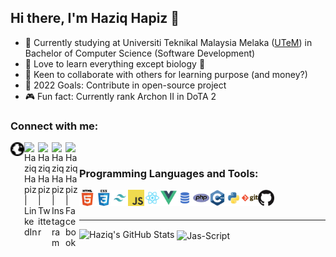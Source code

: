 ## Hi there, I'm Haziq Hapiz 👋

- 🔭 Currently studying at Universiti Teknikal Malaysia Melaka ([UTeM][utem]) in Bachelor of Computer Science (Software Development)
- 🌱 Love to learn everything except biology 🤣
- 👯 Keen to collaborate with others for learning purpose (and money?)
- 🥅 2022 Goals: Contribute in open-source project
- 🎮 Fun fact: Currently rank Archon II in DoTA 2

<!-- ### Spotify Playing 🎧
[<img src="https://now-playing-codestackr.vercel.app/api/spotify-playing" alt="codeSTACKr Spotify Playing" width="350" />](https://open.spotify.com/user/swyqyimdc12jajde4vpwd2x1b) -->

### Connect with me:

[<img align="left" alt="zyqhpz.github.com" width="22px" src="https://raw.githubusercontent.com/iconic/open-iconic/master/svg/globe.svg" />][website]
[<img align="left" alt="Haziq Hapiz | LinkedIn" width="22px" src="https://cdn.jsdelivr.net/npm/simple-icons@v3/icons/linkedin.svg" />][linkedin]
[<img align="left" alt="Haziq Hapiz | Twitter" width="22px" src="https://cdn.jsdelivr.net/npm/simple-icons@v3/icons/twitter.svg" />][twitter]
[<img align="left" alt="Haziq Hapiz | Instagram" width="22px" src="https://cdn.jsdelivr.net/npm/simple-icons@v3/icons/instagram.svg" />][instagram]
[<img align="left" alt="Haziq Hapiz | Facebook" width="22px" src="https://cdn.jsdelivr.net/npm/simple-icons@v3/icons/facebook.svg" />][facebook]

<br />

### Programming Languages and Tools:

[<img align="left" alt="HTML5" width="26px" src="https://raw.githubusercontent.com/github/explore/80688e429a7d4ef2fca1e82350fe8e3517d3494d/topics/html/html.png" />][webdevplaylist]
[<img align="left" alt="CSS3" width="26px" src="https://raw.githubusercontent.com/github/explore/80688e429a7d4ef2fca1e82350fe8e3517d3494d/topics/css/css.png" />][cssplaylist]
[<img align="left" alt="Tailwind" width="26px" src="https://raw.githubusercontent.com/github/explore/80688e429a7d4ef2fca1e82350fe8e3517d3494d/topics/tailwind/tailwind.png" />][tailwind]
[<img align="left" alt="JavaScript" width="26px" src="https://raw.githubusercontent.com/github/explore/80688e429a7d4ef2fca1e82350fe8e3517d3494d/topics/javascript/javascript.png" />][jsplaylist]
[<img align="left" alt="React" width="26px" src="https://raw.githubusercontent.com/github/explore/80688e429a7d4ef2fca1e82350fe8e3517d3494d/topics/react/react.png" />][reactplaylist]
[<img align="left" alt="Vue" width="26px" src="https://raw.githubusercontent.com/github/explore/80688e429a7d4ef2fca1e82350fe8e3517d3494d/topics/vue/vue.png" />][vuejs]
[<img align="left" alt="SQL" width="26px" src="https://raw.githubusercontent.com/github/explore/80688e429a7d4ef2fca1e82350fe8e3517d3494d/topics/sql/sql.png" />][sql]
[<img align="left" alt="PHP" width="26px" src="https://raw.githubusercontent.com/github/explore/80688e429a7d4ef2fca1e82350fe8e3517d3494d/topics/php/php.png" />][php]
[<img align="left" alt="C++" width="26px" src="https://raw.githubusercontent.com/github/explore/80688e429a7d4ef2fca1e82350fe8e3517d3494d/topics/cpp/cpp.png" />][cpp]
[<img align="left" alt="Python" width="26px" src="https://raw.githubusercontent.com/github/explore/80688e429a7d4ef2fca1e82350fe8e3517d3494d/topics/python/python.png" />][python]
[<img align="left" alt="Git" width="26px" src="https://raw.githubusercontent.com/github/explore/80688e429a7d4ef2fca1e82350fe8e3517d3494d/topics/git/git.png" />][git]
[<img align="left" alt="GitHub" width="26px" src="https://raw.githubusercontent.com/github/explore/78df643247d429f6cc873026c0622819ad797942/topics/github/github.png" />][git]

<br />
<br />

---

<img src="https://github-readme-stats.vercel.app/api?username=zyqhpz&show_icons=true&hide_border=true&count_private=true&theme=shades-of-purple&icon_color=fad000" alt="Haziq's GitHub Stats">
<img align="center" width=500 src="https://github-readme-stats.vercel.app/api/top-langs/?username=zyqhpz&count_private=true&theme=radical" alt="Jas-Script" />

<!-- <details>
  <summary>:zap: Github Stats</summary>

  <img align="left" alt="codeSTACKr's Github Stats" src="https://github-readme-stats.codestackr.vercel.app/api?username=codeSTACKr&show_icons=true&hide_border=true" />

</details> -->

[utem]: https://utem.edu.my
[website]: https://zyqhpz.github.io
[twitter]: https://twitter.com/zyqhpz
[youtube]: https://youtube.com/haziqhapiz
[instagram]: https://instagram.com/haziqhapiz
[linkedin]: https://linkedin.com/in/haziqhapiz
[facebook]: https://facebook.com/haziqhapiz
[webdevplaylist]: https://www.youtube.com/playlist?list=PLkwxH9e_vrAJ0WbEsFA9W3I1W-g_BTsbt
[jsplaylist]: https://www.youtube.com/playlist?list=PLkwxH9e_vrALRJKu7wfXby3MKeflhTu6B
[cssplaylist]: https://www.youtube.com/playlist?list=PLkwxH9e_vrALSdvZuEh6gqQdmDoDIoqz4
[reactplaylist]: https://www.youtube.com/playlist?list=PLkwxH9e_vrAK4TdffpxKY3QGyHCpxFcQ0
[vuejs]: https://www.youtube.com/watch?v=FXpIoQ_rT_c
[tailwind]: https://www.youtube.com/playlist?list=PL4cUxeGkcC9gpXORlEHjc5bgnIi5HEGhw
[sql]: https://www.youtube.com/watch?v=7S_tz1z_5bA
[cpp]: https://www.youtube.com/watch?v=_bYFu9mBnr4
[php]: https://www.youtube.com/watch?v=OK_JCtrrv-c
[python]: https://www.youtube.com/watch?v=rfscVS0vtbw
[git]: https://www.youtube.com/watch?v=RGOj5yH7evk
